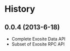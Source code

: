 History
=======

0.0.4 (2013-6-18)
-----------------

- Complete Exosite Data API
- Subset of Exosite RPC API

